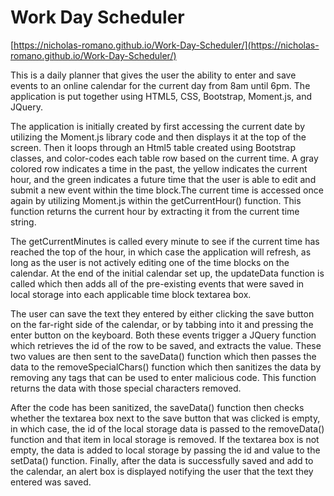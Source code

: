 # Work Day Scheduler

[https://nicholas-romano.github.io/Work-Day-Scheduler/](https://nicholas-romano.github.io/Work-Day-Scheduler/)

This is a daily planner that gives the user the ability to enter and save events to an online
calendar for the current day from 8am until 6pm. The application is put together using
HTML5, CSS, Bootstrap, Moment.js, and JQuery. 

The application is initially created by first accessing the current date by utilizing the Moment.js
library code and then displays it at the top of the screen. Then it loops through an Html5 table created using Bootstrap classes, and color-codes each table row based on the current time. A gray colored row indicates a time in the past, the yellow indicates the current hour, and the green indicates a future time that the user is able to edit and submit a new event within the time block.The current time is accessed once again by utilizing Moment.js within the getCurrentHour() function. This function returns the current hour by extracting it from the current time string.

The getCurrentMinutes is called every minute to see if the current time has reached the top of the
hour, in which case the application will refresh, as long as the user is not actively editing one
of the time blocks on the calendar. At the end of the initial calendar set up, the updateData function is called which then adds all of the pre-existing events that were saved in local storage into each applicable time block textarea box. 

The user can save the text they entered by either clicking the save button on the far-right side of the calendar, or by tabbing into it and pressing the enter button on the keyboard. Both these events trigger a JQuery function which retrieves the id of the row to be saved, and extracts the value. These two values are then sent to the saveData() function which then passes the data to the removeSpecialChars() function which then sanitizes the data by removing any tags that can be used to enter malicious code. This function returns the data with those special characters removed.

After the code has been sanitized, the saveData() function then checks whether the textarea box next to the save button that was clicked is empty, in which case, the id of the local storage data is passed to the removeData() function and that item in local storage is removed. If the textarea box is not empty, the data is added to local storage by passing the id and value to the setData() function. Finally, after the data is successfully saved and add to the calendar, an alert box is displayed notifying the user that the text they entered was saved.
